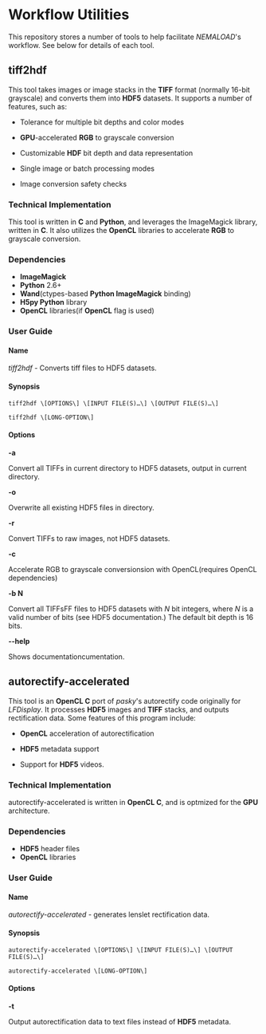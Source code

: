 # Workflow Utilities
This repository stores a number of tools to help facilitate *NEMALOAD*'s workflow. See below for details of each tool.

## tiff2hdf

This tool takes images or image stacks in the **TIFF** format (normally 16-bit grayscale) and converts them into **HDF5** datasets. It supports a number of features, such as:
* Tolerance for multiple bit depths and color modes

* **GPU**-accelerated **RGB** to grayscale conversion

* Customizable **HDF** bit depth and data representation

* Single image or batch processing modes

* Image conversion safety checks

### Technical Implementation
This tool is written in **C** and **Python**, and leverages the ImageMagick library, written in **C**. It also utilizes the **OpenCL** libraries to accelerate **RGB** to grayscale conversion.

### Dependencies
* **ImageMagick**
* **Python** 2.6+
* **Wand**(ctypes-based **Python ImageMagick** binding)
* **H5py Python** library
* **OpenCL** libraries(if **OpenCL** flag is used)

### User Guide
#### Name
*tiff2hdf* - Converts tiff files to HDF5 datasets.
#### Synopsis
`tiff2hdf \[OPTIONS\] \[INPUT FILE(S)…\] \[OUTPUT FILE(S)…\]`   

`tiff2hdf \[LONG-OPTION\]`
#### Options
**-a**  

Convert all TIFFs in current directory to HDF5 datasets, output in current directory.

**-o**  

Overwrite all existing HDF5 files in directory.

**-r**  

Convert TIFFs to raw images, not HDF5 datasets.

**-c**  

Accelerate RGB to grayscale conversionsion with OpenCL(requires OpenCL dependencies)

**-b N**  

Convert all TIFFsFF files to HDF5 datasets with _N_ bit integers, where _N_ is a valid number of bits (see HDF5 documentation.) The default bit depth is 16 bits.

**--help**   

Shows documentationcumentation.

## autorectify-accelerated
This tool is an **OpenCL C** port of *pasky*'s autorectify code originally for *LFDisplay*. It processes **HDF5** images and **TIFF** stacks, and outputs rectification data. Some features of this program include:

* **OpenCL** acceleration of autorectification

* **HDF5** metadata support

* Support for **HDF5** videos.

### Technical Implementation
autorectify-accelerated is written in **OpenCL C**, and is optmized for the **GPU** architecture. 
### Dependencies
* **HDF5** header files
* **OpenCL** libraries

### User Guide

#### Name
*autorectify-accelerated* - generates lenslet rectification data.  

#### Synopsis
`autorectify-accelerated \[OPTIONS\] \[INPUT FILE(S)…\] \[OUTPUT FILE(S)…\]`  

`autorectify-accelerated \[LONG-OPTION\]`

#### Options
**-t**  

Output autorectification data to text files instead of **HDF5** metadata.







